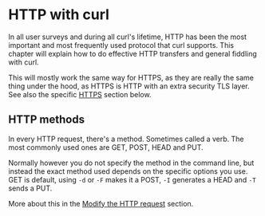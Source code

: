 # HTTP with curl

In all user surveys and during all curl's lifetime, HTTP has been the most
important and most frequently used protocol that curl supports. This chapter
will explain how to do effective HTTP transfers and general fiddling with
curl.

This will mostly work the same way for HTTPS, as they are really the same thing
under the hood, as HTTPS is HTTP with an extra security TLS layer. See also
the specific [HTTPS](#https) section below.

## HTTP methods

In every HTTP request, there's a method. Sometimes called a verb. The most
commonly used ones are GET, POST, HEAD and PUT.

Normally however you do not specify the method in the command line, but
instead the exact method used depends on the specific options you use. GET is
default, using `-d` or `-F` makes it a POST, `-I` generates a HEAD and `-T`
sends a PUT.

More about this in the [Modify the HTTP request](http/requests.md) section.
